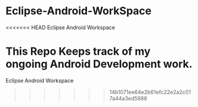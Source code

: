 Eclipse-Android-WorkSpace
=========================

<<<<<<< HEAD
Eclipse Android Workspace

This Repo Keeps track of my ongoing Android Development work.
=======
Eclipse Android Workspace
>>>>>>> 14b1071ee64e2b61efc22e2a2c017a44a3ed5988
